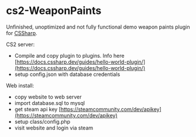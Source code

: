 # cs2-WeaponPaints

Unfinished, unoptimized and not fully functional demo weapon paints plugin for [CSSharp](https://docs.cssharp.dev/).

CS2 server:
- Compile and copy plugin to plugins. Info here [https://docs.cssharp.dev/guides/hello-world-plugin/](https://docs.cssharp.dev/guides/hello-world-plugin/)
- setup config.json with database credentials

Web install:
- copy website to web server
- import database.sql to mysql
- get steam api key [https://steamcommunity.com/dev/apikey](https://steamcommunity.com/dev/apikey)
- setup class/config.php
- visit website and login via steam
